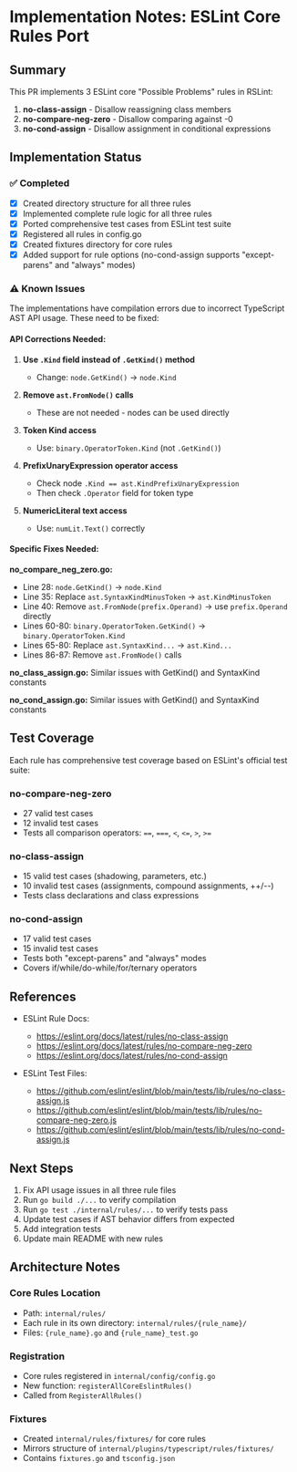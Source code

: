 # Implementation Notes: ESLint Core Rules Port

## Summary

This PR implements 3 ESLint core "Possible Problems" rules in RSLint:

1. **no-class-assign** - Disallow reassigning class members
2. **no-compare-neg-zero** - Disallow comparing against -0
3. **no-cond-assign** - Disallow assignment in conditional expressions

## Implementation Status

### ✅ Completed
- [x] Created directory structure for all three rules
- [x] Implemented complete rule logic for all three rules
- [x] Ported comprehensive test cases from ESLint test suite
- [x] Registered all rules in config.go
- [x] Created fixtures directory for core rules
- [x] Added support for rule options (no-cond-assign supports "except-parens" and "always" modes)

### ⚠️ Known Issues

The implementations have compilation errors due to incorrect TypeScript AST API usage. These need to be fixed:

#### API Corrections Needed:

1. **Use `.Kind` field instead of `.GetKind()` method**
   - Change: `node.GetKind()` → `node.Kind`

2. **Remove `ast.FromNode()` calls**
   - These are not needed - nodes can be used directly

3. **Token Kind access**
   - Use: `binary.OperatorToken.Kind` (not `.GetKind()`)

4. **PrefixUnaryExpression operator access**
   - Check node `.Kind == ast.KindPrefixUnaryExpression`
   - Then check `.Operator` field for token type

5. **NumericLiteral text access**
   - Use: `numLit.Text()` correctly

#### Specific Fixes Needed:

**no_compare_neg_zero.go:**
- Line 28: `node.GetKind()` → `node.Kind`
- Line 35: Replace `ast.SyntaxKindMinusToken` → `ast.KindMinusToken`
- Line 40: Remove `ast.FromNode(prefix.Operand)` → use `prefix.Operand` directly
- Lines 60-80: `binary.OperatorToken.GetKind()` → `binary.OperatorToken.Kind`
- Lines 65-80: Replace `ast.SyntaxKind...` → `ast.Kind...`
- Lines 86-87: Remove `ast.FromNode()` calls

**no_class_assign.go:**
Similar issues with GetKind() and SyntaxKind constants

**no_cond_assign.go:**
Similar issues with GetKind() and SyntaxKind constants

## Test Coverage

Each rule has comprehensive test coverage based on ESLint's official test suite:

### no-compare-neg-zero
- 27 valid test cases
- 12 invalid test cases
- Tests all comparison operators: `==`, `===`, `<`, `<=`, `>`, `>=`

### no-class-assign
- 15 valid test cases (shadowing, parameters, etc.)
- 10 invalid test cases (assignments, compound assignments, ++/--)
- Tests class declarations and class expressions

### no-cond-assign
- 17 valid test cases
- 15 invalid test cases
- Tests both "except-parens" and "always" modes
- Covers if/while/do-while/for/ternary operators

## References

- ESLint Rule Docs:
  - https://eslint.org/docs/latest/rules/no-class-assign
  - https://eslint.org/docs/latest/rules/no-compare-neg-zero
  - https://eslint.org/docs/latest/rules/no-cond-assign

- ESLint Test Files:
  - https://github.com/eslint/eslint/blob/main/tests/lib/rules/no-class-assign.js
  - https://github.com/eslint/eslint/blob/main/tests/lib/rules/no-compare-neg-zero.js
  - https://github.com/eslint/eslint/blob/main/tests/lib/rules/no-cond-assign.js

## Next Steps

1. Fix API usage issues in all three rule files
2. Run `go build ./...` to verify compilation
3. Run `go test ./internal/rules/...` to verify tests pass
4. Update test cases if AST behavior differs from expected
5. Add integration tests
6. Update main README with new rules

## Architecture Notes

### Core Rules Location
- Path: `internal/rules/`
- Each rule in its own directory: `internal/rules/{rule_name}/`
- Files: `{rule_name}.go` and `{rule_name}_test.go`

### Registration
- Core rules registered in `internal/config/config.go`
- New function: `registerAllCoreEslintRules()`
- Called from `RegisterAllRules()`

### Fixtures
- Created `internal/rules/fixtures/` for core rules
- Mirrors structure of `internal/plugins/typescript/rules/fixtures/`
- Contains `fixtures.go` and `tsconfig.json`
